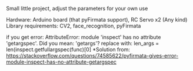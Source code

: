 Small little project, adjust the parameters for your own use

Hardware: Arduino board (that pyFirmata support), RC Servo x2 (Any kind)
Library requirements: CV2, face_recognition, pyFirmata

if you get error: AttributeError: module 'inspect' has no attribute 'getargspec'. Did you mean: 'getargs'?
replace with: len_args = len(inspect.getfullargspec(func)[0]
*Solution from: https://stackoverflow.com/questions/74585622/pyfirmata-gives-error-module-inspect-has-no-attribute-getargspec

